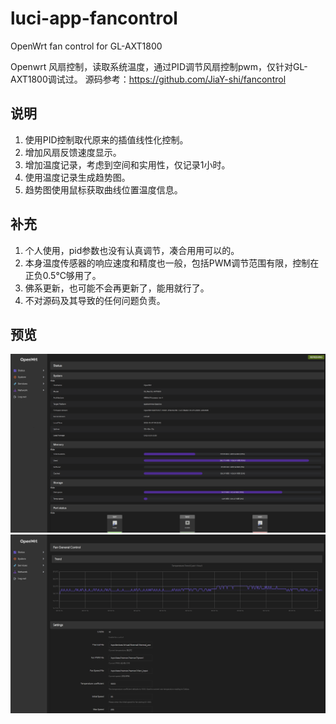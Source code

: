 # luci-app-fancontrol
OpenWrt fan control for GL-AXT1800

Openwrt 风扇控制，读取系统温度，通过PID调节风扇控制pwm，仅针对GL-AXT1800调试过。
源码参考：https://github.com/JiaY-shi/fancontrol

## 说明
1. 使用PID控制取代原来的插值线性化控制。
2. 增加风扇反馈速度显示。
3. 增加温度记录，考虑到空间和实用性，仅记录1小时。
4. 使用温度记录生成趋势图。
5. 趋势图使用鼠标获取曲线位置温度信息。

## 补充
1. 个人使用，pid参数也没有认真调节，凑合用用可以的。
2. 本身温度传感器的响应速度和精度也一般，包括PWM调节范围有限，控制在正负0.5℃够用了。
3. 佛系更新，也可能不会再更新了，能用就行了。
4. 不对源码及其导致的任何问题负责。

## 预览

![图片](./Image/0.png)
![图片](./Image/1.png)
